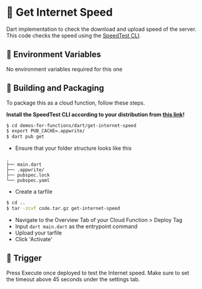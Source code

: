 # 📧 Get Internet Speed
Dart implementation to check the download and upload speed of the server. This code checks the speed using the [SpeedTest CLI](https://www.speedtest.net/apps/cli).

## 📝 Environment Variables
No environment variables required for this one

## 🚀 Building and Packaging

To package this as a cloud function, follow these steps.

**Install the SpeedTest CLI according to your distribution from [this link](https://www.speedtest.net/apps/cli)!**

```bash
$ cd demos-for-functions/dart/get-internet-speed
$ export PUB_CACHE=.appwrite/
$ dart pub get
```

* Ensure that your folder structure looks like this 
```
.
├── main.dart
├── .appwrite/
├── pubspec.lock
└── pubspec.yaml
```

* Create a tarfile

```bash
$ cd ..
$ tar -zcvf code.tar.gz get-internet-speed 
```

* Navigate to the Overview Tab of your Cloud Function > Deploy Tag
* Input  `dart main.dart` as the entrypoint command
* Upload your tarfile 
* Click 'Activate'

## 🎯 Trigger

Press Execute once deployed to test the Internet speed. 
Make sure to set the timeout above 45 seconds under the settings tab.